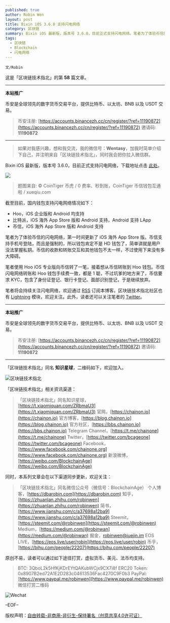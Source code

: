 ```yaml
---
published: true
author: Robin Wen
layout: post
title: Bixin iOS 3.6.0 支持闪电网络
category: 区块链
summary: Bixin iOS 最新版，版本号 3.6.0，目前正式支持闪电网络。笔者为了体验币信的闪电网络，第一时间更新了 Android 版。币信支持手机号登陆，而且是强制的，所以钱包肯定不是 HD 钱包了，简单讲就是用户没法掌握私钥。币信的收款和转账交互和其他钱包不太一样，不过使用下来没有多大障碍。
tags:
  - 区块链
  - Blockchain
  - 闪电网络
---
```


`文/Robin`

这是「区块链技术指北」的第 **58** 篇文章。

***

**本站推广**

币安是全球领先的数字货币交易平台，提供比特币、以太坊、BNB 以及 USDT 交易。

> 币安注册: [https://accounts.binancezh.cc/cn/register/?ref=11190872](https://accounts.binancezh.cc/cn/register/?ref=11190872)
> 邀请码: **11190872**

***

> 如果对我感兴趣，想和我交流，我的微信号：**Wentasy**，加我时简单介绍下自己，并注明来自「区块链技术指北」，同时我会把你拉入微信群。

Bixin iOS 最新版，版本号 3.6.0，目前正式支持闪电网络，下载地址点击 [此处](https://itunes.apple.com/hk/app/bixin-secure-bitcoin-wallet/id1227683655?l=en&mt=8)。

![](https://cdn.dbarobin.com/swNyoA9.jpg)

> 题图来自: © CoinTiger 币虎 / 0 费率、秒到账，CoinTiger 币信钱包互通啦 / xueqiu.com

截至目前，国内钱包支持闪电网络情况如下：

* Hoo，iOS 企业版和 Android 均支持
* 比特派，iOS 海外 App Store 版和 Android 支持，Android 支持 LApp
* 币信，iOS 海外 App Store 版和 Android 支持

笔者为了体验币信的闪电网络，第一时间更新了 iOS 海外 App Store 版。币信支持手机号登陆，而且是强制的，所以钱包肯定不是 HD 钱包了，简单讲就是用户没法掌握私钥。币信的收款和转账交互和其他钱包不太一样，不过使用下来没有多大障碍。

笔者使用 Hoo iOS 专业版向币信转了一笔，接着想从币信转账到 Hoo 钱包。币信闪电网络转账和 Hoo 钱包手续费一致，都是 1 聪，不过坑爹的地方来了，币信要求 KYC，包含了身份证登记、银行卡登记、面部识别登记，于是继续放弃。

笔者将会持续关注闪电网络，欢迎通过 [RSS](https://dbarobin.com/feed.xm) 订阅本博客。区块链技术指北社区也有 [Lightning](https://bbs.chainon.io/t/lightning) 模块，欢迎关注。此外，读者还可以关注笔者的 [Twitter](https://twitter.com/vrwio)。

***

**本站推广**

币安是全球领先的数字货币交易平台，提供比特币、以太坊、BNB 以及 USDT 交易。

> 币安注册: [https://accounts.binancezh.cc/cn/register/?ref=11190872](https://accounts.binancezh.cc/cn/register/?ref=11190872)
> 邀请码: **11190872**

***

「区块链技术指北」同名 **知识星球**，二维码如下，欢迎加入。

![区块链技术指北](https://cdn.dbarobin.com/3YzonTR.png)

「区块链技术指北」相关资讯渠道：

> 「区块链技术指北」同名知识星球，[https://t.xiaomiquan.com/ZRbmaU3](https://t.xiaomiquan.com/ZRbmaU3)
> 官网，[https://chainon.io](https://chainon.io)
> 官方博客，[https://blog.chainon.io](https://blog.chainon.io)
> 官方社区，[https://bbs.chainon.io](https://bbs.chainon.io)
> Telegram Channel，[https://t.me/chainone](https://t.me/chainone)
> Twitter，[https://twitter.com/bcageone](https://twitter.com/bcageone)
> Facebook，[https://www.facebook.com/chainone.org](https://www.facebook.com/chainone.org)
> 新浪微博，[https://weibo.com/BlockchainAge](https://weibo.com/BlockchainAge)

同时，本系列文章会在以下渠道同步更新，欢迎关注：

> 「区块链技术指北」同名微信公众号（微信号：BlockchainAge）
> 个人博客，[https://dbarobin.com](https://dbarobin.com)
> 知乎，[https://zhuanlan.zhihu.com/robinwen](https://zhuanlan.zhihu.com/robinwen)
> 简书，[https://www.jianshu.com/c/a37698a12ba9](https://www.jianshu.com/c/a37698a12ba9)
> Steemit，[https://steemit.com/@robinwen](https://steemit.com/@robinwen)
> Medium，[https://medium.com/@robinwan](https://medium.com/@robinwan)
> 掘金，[robinwen@juejin.im](https://juejin.im/user/5673ccae60b2260ee435f89a/posts)
> EOS LIVE，[https://eos.live/user/robin](https://eos.live/user/robin)
> 币乎，[https://bihu.com/people/22207](https://bihu.com/people/22207)

原创不易，读者可以通过如下途径打赏，虚拟货币、美元、法币均支持。

> BTC: 3QboL2k5HfKjKDrEYtQAKubWCjx9CX7i8f
> ERC20 Token: 0x8907B2ed72A1E2D283c04613536Fac4270C9F0b3
> PayPal: [https://www.paypal.me/robinwen](https://www.paypal.me/robinwen)
> 微信打赏二维码

![Wechat](https://cdn.dbarobin.com/SzoNl5b.jpg)

–EOF–

版权声明：[自由转载-非商用-非衍生-保持署名（创意共享4.0许可证）](http://creativecommons.org/licenses/by-nc-nd/4.0/deed.zh)
